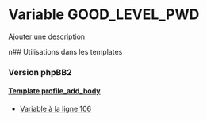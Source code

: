 # Variable GOOD_LEVEL_PWD
[Ajouter une description](https://fa-tvars.appspot.com/GOOD_LEVEL_PWD)

n## Utilisations dans les templates

### Version phpBB2

#### [Template profile_add_body](subsilver/profile_add_body.md)
* [Variable à la ligne 106](../subsilver/profile_add_body.tpl#L106)